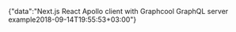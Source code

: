 {"data":"Next.js React Apollo client with Graphcool GraphQL server example2018-09-14T19:55:53+03:00"}

